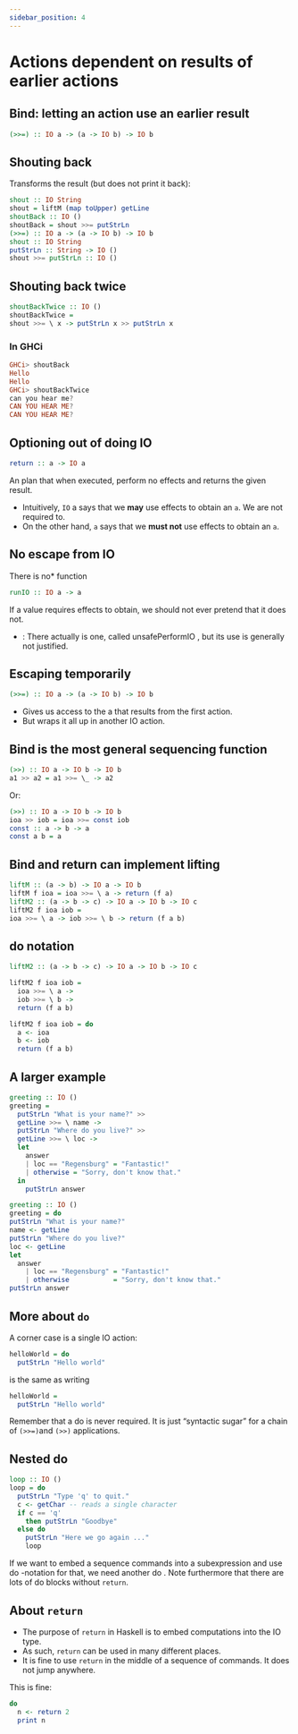 ```yaml
---
sidebar_position: 4
---
```


# Actions dependent on results of earlier actions

## Bind: letting an action use an earlier result

```hs
(>>=) :: IO a -> (a -> IO b) -> IO b
```

## Shouting back

Transforms the result (but does not print it back):

```hs
shout :: IO String
shout = liftM (map toUpper) getLine
shoutBack :: IO ()
shoutBack = shout >>= putStrLn
(>>=) :: IO a -> (a -> IO b) -> IO b
shout :: IO String
putStrLn :: String -> IO ()
shout >>= putStrLn :: IO ()
```

## Shouting back twice

```hs
shoutBackTwice :: IO ()
shoutBackTwice =
shout >>= \ x -> putStrLn x >> putStrLn x
```

### In GHCi

```hs
GHCi> shoutBack
Hello
Hello
GHCi> shoutBackTwice
can you hear me?
CAN YOU HEAR ME?
CAN YOU HEAR ME?
```

## Optioning out of doing IO

```hs
return :: a -> IO a
```

An plan that when executed, perform no effects and returns the given
result.

- Intuitively, `IO` a says that we **may** use effects to obtain an `a`. We are not required to.
- On the other hand, `a` says that we **must not** use effects to obtain an `a`.

## No escape from IO

There is no* function

```hs
runIO :: IO a -> a
```

If a value requires effects to obtain, we should not ever pretend that it
does not.

- : There actually is one, called unsafePerformIO , but its use is generally not justified.

## Escaping temporarily

```hs
(>>=) :: IO a -> (a -> IO b) -> IO b
```

- Gives us access to the a that results from the first action.
- But wraps it all up in another IO action.

## Bind is the most general sequencing function

```hs
(>>) :: IO a -> IO b -> IO b
a1 >> a2 = a1 >>= \_ -> a2
```

Or:

```hs
(>>) :: IO a -> IO b -> IO b
ioa >> iob = ioa >>= const iob
const :: a -> b -> a
const a b = a
```

## Bind and return can implement lifting

```hs
liftM :: (a -> b) -> IO a -> IO b
liftM f ioa = ioa >>= \ a -> return (f a)
liftM2 :: (a -> b -> c) -> IO a -> IO b -> IO c
liftM2 f ioa iob =
ioa >>= \ a -> iob >>= \ b -> return (f a b)
```

## do notation

```hs
liftM2 :: (a -> b -> c) -> IO a -> IO b -> IO c
```

```hs
liftM2 f ioa iob =
  ioa >>= \ a ->
  iob >>= \ b ->
  return (f a b)
```

```hs
liftM2 f ioa iob = do
  a <- ioa
  b <- iob
  return (f a b)
```

## A larger example

```hs
greeting :: IO ()
greeting =
  putStrLn "What is your name?" >>
  getLine >>= \ name ->
  putStrLn "Where do you live?" >>
  getLine >>= \ loc ->
  let
    answer
    | loc == "Regensburg" = "Fantastic!"
    | otherwise = "Sorry, don't know that."
  in
    putStrLn answer
```

```hs
greeting :: IO ()
greeting = do
putStrLn "What is your name?"
name <- getLine
putStrLn "Where do you live?"
loc <- getLine
let
  answer
    | loc == "Regensburg" = "Fantastic!"
    | otherwise           = "Sorry, don't know that."
putStrLn answer
```

## More about `do`

A corner case is a single IO action:

```hs
helloWorld = do
  putStrLn "Hello world"
```

is the same as writing

```hs
helloWorld =
  putStrLn "Hello world"
```

Remember that a do is never required. It is just “syntactic sugar” for a chain of `(>>=)`and `(>>)` applications.

## Nested do

```hs
loop :: IO ()
loop = do
  putStrLn "Type 'q' to quit."
  c <- getChar -- reads a single character
  if c == 'q'
    then putStrLn "Goodbye"
  else do
    putStrLn "Here we go again ..."
    loop
```

If we want to embed a sequence commands into a subexpression and use do -notation for that, we need another do .
Note furthermore that there are lots of do blocks without `return`.

## About `return`

- The purpose of `return` in Haskell is to embed computations into the IO type.
- As such, `return` can be used in many different places.
- It is fine to use `return` in the middle of a sequence of commands. It does not jump anywhere.

This is fine:

```hs
do
  n <- return 2
  print n
```

